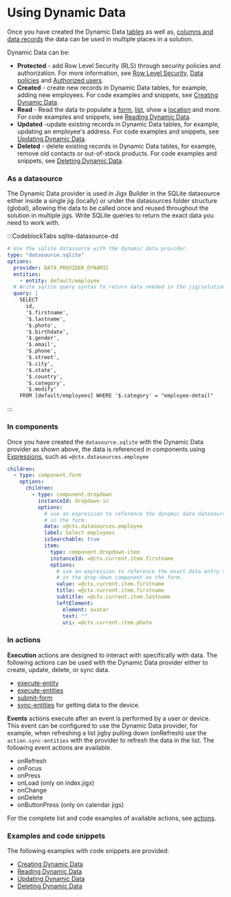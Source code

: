 # Using Dynamic Data

Once you have created the Dynamic Data [tables](<./Creating tables.md>) as well as, [columns and data records](<./Creating columns _ data records.md>) the data can be used in multiple places in a solution.&#x20;

Dynamic Data can be:

- **Protected** - add Row Level Security (RLS) through security policies and authorization. For more information, see [Row Level Security](<./../../../../Administration/Solutions/Row Level Security.md>), [Data policies](<./../../../../Administration/Solutions/Row Level Security/Data policies.md>) and [Authorized users](<./../../../../Administration/Solutions/Row Level Security/Authorized users.md>).
- **Created** - create new records in Dynamic Data tables, for example, adding new employees. For code examples and snippets, see [Creating Dynamic Data](https://docs.jigx.com/examples/creating-dynamic-data).
- **Read** - Read the data to populate a [form](https://docs.jigx.com/examples/form), [list](https://docs.jigx.com/examples/LQFt-list), show a [location](https://docs.jigx.com/examples/foRN-location) and more. For code examples and snippets, see [Reading Dynamic Data](https://docs.jigx.com/examples/reading-dynamic-data).
- **Updated** -update existing records in Dynamic Data tables, for example, updating an employee's address. For code examples and snippets, see [Updating Dynamic Data](https://docs.jigx.com/examples/updating-dynamic-data).
- **Deleted** - delete existing records in Dynamic Data tables, for example, remove old contacts or out-of-stock products. For code examples and snippets, see [Deleting Dynamic Data](https://docs.jigx.com/examples/deleting-dynamic-data).

### As a datasource

The Dynamic Data provider is used in Jigx Builder in the SQLite datasource either inside a single jig (locally) or under the datasources folder structure (global), allowing the data to be called once and reused throughout the solution in multiple jigs. Write SQLite queries to return the exact data you need to work with.

:::CodeblockTabs
sqlite-datasource-dd

```yaml
# Use the sqlite datasource with the dynamic data provider.
type: "datasource.sqlite"
options:
  provider: DATA_PROVIDER_DYNAMIC
  entities:
    - entity: default/employee
  # Write sqlite query syntax to return data needed in the jig/solution.
  query: |
    SELECT 
      id, 
      '$.firstname', 
      '$.lastname', 
      '$.photo', 
      '$.birthdate', 
      '$.gender', 
      '$.email', 
      '$.phone', 
      '$.street', 
      '$.city', 
      '$.state', 
      '$.country', 
      '$.category', 
      '$.modify' 
    FROM [default/employees] WHERE '$.category' = "employee-detail"
```
:::

### In components

Once you have created the `datasource.sqlite` with the Dynamic Data provider as shown above, the data is referenced in components using [Expressions](./../../../Logic/Expressions.md), such as `=@ctx.datasources.employee`

```yaml
children:
  - type: component.form
    options:
      children:
        - type: component.dropdown
          instanceId: dropdown-in
          options:
            # use an expression to reference the dynamic data datasource to use 
            # in the form.
            data: =@ctx.datasources.employee
            label: Select employees
            isSearchable: true
            item:
              type: component.dropdown-item
              instanceId: =@ctx.current.item.firstname
              options:
                # use an expression to reference the exact data entry to use 
                # in the drop-down component on the form.
                value: =@ctx.current.item.firstname
                title: =@ctx.current.item.firstname
                subtitle: =@ctx.current.item.lastname
                leftElement:
                  element: avatar
                  text: ""
                  uri: =@ctx.current.item.photo
```

### In actions

**Execution** actions are designed to interact with specifically with data. The following actions can be used with the Dynamic Data provider either to create, update, delete, or sync data.

- [execute-entity](https://docs.jigx.com/examples/execute-entity)
- [execute-entities](https://docs.jigx.com/examples/execute-entities)
- [submit-form](https://docs.jigx.com/examples/submit-form)
- [sync-entities](https://docs.jigx.com/examples/sync-entities) for getting data to the device.

**Events** actions execute after an event is performed by a user or device. This event can be configured to use the Dynamic Data provider, for example, when refreshing a list jigby pulling down (onRefresh) use the `action.sync-entities` with the provider to refresh the data in the list. The following event actions are available.

- onRefresh
- onFocus
- onPress
- onLoad (only on index.jigx)
- onChange
- onDelete
- onButtonPress (only on calendar jigs)

For the complete list and code examples of available actions, see [actions](https://docs.jigx.com/examples/actions).

### Examples and code snippets

The following examples with code snippets are provided:

- [Creating Dynamic Data](https://docs.jigx.com/examples/creating-dynamic-data)
- [Reading Dynamic Data](https://docs.jigx.com/examples/reading-dynamic-data)
- [Updating Dynamic Data](https://docs.jigx.com/examples/updating-dynamic-data)
- [Deleting Dynamic Data](https://docs.jigx.com/examples/deleting-dynamic-data)

